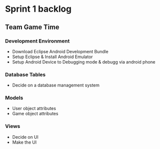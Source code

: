 # Sprint 1 backlog

## Team Game Time

### Development Environment
+ Download Eclipse Android Development Bundle 
+ Setup Eclipse & Install Android Emulator 
+ Setup Android Device to Debugging mode & debugg via android phone 

### Database Tables
+ Decide on a database management system

### Models
+ User object attributes
+ Game object attributes

### Views
+ Decide on UI
+ Make the UI
